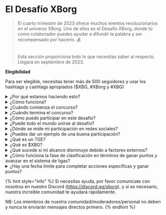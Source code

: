# El Desafío XBorg

> El cuarto trimestre de 2023 ofrece muchos eventos revolucionarios en el universo XBorg. Uno de ellos es el Desafío XBorg, donde tú como colaborador puedes ayudar a difundir la palabra y ser recompensado por hacerlo. 💰
>
> \
> Esta sección proporciona todo lo que necesitas saber al respecto. \
> Llegará en septiembre de 2023.



**Elegibilidad**

Para ser elegible, necesitas tener más de 500 seguidores y usar los hashtags y cashtags apropiados ($XBG, #XBorg y #XBG)

<details>

<summary>¿Por qué estamos haciendo esto?</summary>

Nuestro objetivo es crear conciencia sobre XBorg mientras mostramos nuestra fantástica comunidad, productos y token. Organizar un concurso es nuestro método elegido para fomentar una experiencia agradable y colaborativa.

</details>

<details>

<summary>¿Cómo funciona?</summary>

Participa activamente siguiendo las [reglas](rules-test.md) y siguiendo las mejores prácticas (enlace a las mejores prácticas). Acumularás puntos basados en el impacto de tu participación, y cuanto más hábilmente lo logres, mayores serán las recompensas que tanto tú como tu liga pueden obtener.

</details>

<details>

<summary>¿Cuándo comienza el concurso?</summary>

El concurso está planeado para comenzar el 1 de septiembre o el 30 de septiembre de 2023, según nuestro progreso.

</details>

<details>

<summary>¿Cuándo termina el concurso?</summary>

El concurso concluirá dos semanas después del Evento de Generación de Tokens ([TGE](./#what-is-a-tge)), cuya fecha específica se comunicará más adelante.

</details>

<details>

<summary>¿Cómo puedo participar en este desafío?</summary>

Una vez que cumplas con el requisito de tener más de 500 seguidores en Twitter, se te asignarán puntos basados en tu Rango de Participación de Influencers de XBorg en LunarCrush. Recuerda incluir #XBorg, $XBG o #XBG en tus tweets para un reconocimiento preciso.

</details>

<details>

<summary>¿Puede todo el mundo unirse al desafío?</summary>

El desafío está abierto para todos, pero tus puntos solo se contarán si tienes un mínimo de 500 seguidores en Twitter.

</details>

<details>

<summary>¿Dónde se mide mi participación en redes sociales?</summary>

LunarCrush obtiene datos directamente de Twitter, lo que nos permite extraer y analizar esta información. En consecuencia, nos enfocamos exclusivamente en medir tu participación en Twitter. Ten en cuenta que las interacciones en otras plataformas sociales no se tienen en cuenta. Para obtener más información, visita [https://lunarcrush.com/faq.](https://lunarcrush.com/faq.)

</details>

<details>

<summary>¿Puedes dar un ejemplo de una buena participación?</summary>

Una participación efectiva implica crear contenido cautivador utilizando hashtags, cashtags y emojis. Para obtener más orientación, puedes consultar nuestra completa guía de mejores prácticas: {ENLACE}

</details>

<details>

<summary>¿Qué es un TGE?</summary>

TGE significa "Evento de Generación de Tokens", un término utilizado principalmente en los sectores de blockchain y criptomonedas.

**¿Qué sucede durante un TGE?**

Un TGE implica la creación y distribución de una nueva criptomoneda o token a participantes tempranos, generalmente para recaudar fondos para un nuevo proyecto. Este proceso implica que la empresa u organización emisora ​​asigne un número determinado de tokens a los primeros seguidores o inversores.

**¿En qué se diferencia un TGE de una ICO?**

Si bien tanto los TGE como las ICO (Ofertas Iniciales de Monedas) son métodos para recaudar fondos utilizando tokens, los términos a veces se usan indistintamente. Sin embargo, los expertos de la industria a menudo prefieren "TGE" porque destaca la generación y distribución de tokens, en lugar del aspecto de "oferta" o venta.

</details>

<details>

<summary>¿Qué es $XBG?</summary>

[$XBG](../../06-or-token/xbg.md) es un token digital vinculado al proyecto XBorg.

</details>

<details>

<summary>¿Qué sucede si mi alcance disminuye debido a factores externos?</summary>

Si no mantienes o aumentas la participación, tu rango de influencer disminuirá, lo que resultará en menos puntos diarios. Sin embargo, los puntos que ya hayas ganado no se perderán.

</details>

<details>

<summary>¿Cómo funciona la fase de clasificación en términos de ganar puntos y avanzar en el sistema de ligas?</summary>

Durante las fases de clasificación, los participantes acumulan puntos diarios y ascienden en la clasificación. Conservaremos una instantánea final de la clasificación tanto de la Fase de Clasificación 1 como de la Fase de Clasificación 2. A partir de esto, según el número total de participantes y el éxito de los objetivos colectivos, se abrirán plazas en varias Ligas. Los mejores participantes de cada fase de clasificación recibirán invitaciones para unirse a la liga más adecuada según su nivel de habilidad.

A través de estas ligas, comenzará la temporada inaugural, trayendo consigo recompensas demasiado tentadoras para ignorar. Esto marca el verdadero comienzo del juego. Más allá de las recompensas sustanciales, la clasificación debería ser un objetivo primordial para muchos durante las fases de clasificación.

</details>

<details>

<summary>¿Hay una fecha límite para completar acciones específicas y ganar puntos?</summary>

Sí, hay fechas límite para ganar puntos según las etapas del juego. Hay dos fases de clasificación, seguidas del lanzamiento de las [ligas](scoring-test/leagues-test.md). Durante cada fase, los participantes tienen hasta el final para acumular la máxima cantidad de puntos y asegurar su posición en la [clasificación](scoring-test/leaderboard-test.md). Una vez que se lanzan las ligas, el juego funciona de manera estacional.

Además, los puntos se ganan diariamente y los datos se extraen de la API de [LunarCrush](scoring-test/lunarcrush-test.md) cada noche antes de la medianoche para calcular los puntos. Debido a la responsabilidad técnica, algunos datos pueden tardar hasta 48 horas en reflejarse en la [clasificación](scoring-test/leaderboard-test.md).

</details>

{% hint style="info" %}
Si necesitas ayuda, por favor comunícate con nosotros en nuestro Discord (https://discord.gg/xborg), y si es necesario, nuestra increíble comunidad te ayudará rápidamente.

NB: Los miembros de nuestra comunidad/moderadores/personal no deben y nunca te enviarán mensajes directos primero.
{% endhint %}